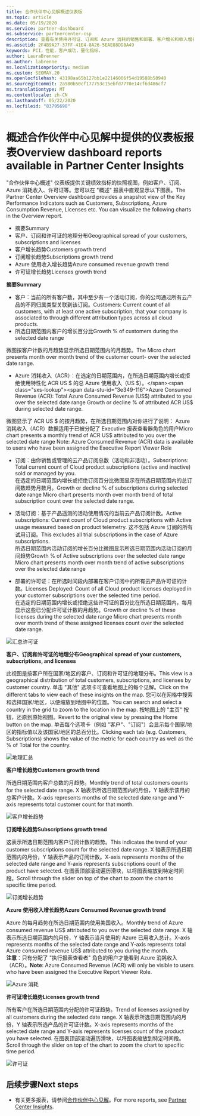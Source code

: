 ```yaml
---
title: 合作伙伴中心见解概述仪表板
ms.topic: article
ms.date: 05/19/2020
ms.service: partner-dashboard
ms.subservice: partnercenter-csp
description: 查看有关使用许可证、订阅和 Azure 消耗的销售和部署、客户增长和收入增长情况的快照。
ms.assetid: 2F4B9A27-37FF-41E4-8A26-5EAE88DD8A49
keywords: PCI，性能，客户成功，量化指标，
author: LauraBrenner
ms.author: labrenne
ms.localizationpriority: medium
ms.custom: SEOMAY.20
ms.openlocfilehash: 43198aa65b127bb1e22146006f54d19588b58940
ms.sourcegitcommit: 2a980b50cf177753c15ebfd7770e14cf6d486cf7
ms.translationtype: MT
ms.contentlocale: zh-CN
ms.lasthandoff: 05/22/2020
ms.locfileid: "83795698"
---
```

# <a name="overview-dashboard-reports-available-in-partner-center-insights"></a><span data-ttu-id="3e349-104">概述合作伙伴中心见解中提供的仪表板报表</span><span class="sxs-lookup"><span data-stu-id="3e349-104">Overview dashboard reports available in Partner Center Insights</span></span>
 
<span data-ttu-id="3e349-105">"合作伙伴中心概述" 仪表板提供关键绩效指标的快照视图，例如客户、订阅、Azure 消耗收入、许可证等。您可以在 "概述" 报表中直观显示以下图表。</span><span class="sxs-lookup"><span data-stu-id="3e349-105">The Partner Center Overview dashboard provides a snapshot view of the Key Performance Indicators such as Customers, Subscriptions, Azure Consumption Revenue, Licenses etc. You can visualize the following charts in the Overview report.</span></span> 

- <span data-ttu-id="3e349-106">摘要</span><span class="sxs-lookup"><span data-stu-id="3e349-106">Summary</span></span>  
- <span data-ttu-id="3e349-107">客户、订阅和许可证的地理分布</span><span class="sxs-lookup"><span data-stu-id="3e349-107">Geographical spread of your customers, subscriptions and licenses</span></span>  
- <span data-ttu-id="3e349-108">客户增长趋势</span><span class="sxs-lookup"><span data-stu-id="3e349-108">Customers growth trend</span></span> 
- <span data-ttu-id="3e349-109">订阅增长趋势</span><span class="sxs-lookup"><span data-stu-id="3e349-109">Subscriptions growth trend</span></span> 
- <span data-ttu-id="3e349-110">Azure 使用收入增长趋势</span><span class="sxs-lookup"><span data-stu-id="3e349-110">Azure consumed revenue growth trend</span></span> 
- <span data-ttu-id="3e349-111">许可证增长趋势</span><span class="sxs-lookup"><span data-stu-id="3e349-111">Licenses growth trend</span></span> 

<span data-ttu-id="3e349-112">**摘要**</span><span class="sxs-lookup"><span data-stu-id="3e349-112">**Summary**</span></span>

- <span data-ttu-id="3e349-113">客户：当前的所有客户数，其中至少有一个活动订阅，你的公司通过所有云产品的不同归属类型关联到该订阅。</span><span class="sxs-lookup"><span data-stu-id="3e349-113">Customers: Current count of all customers, with at least one active subscription, that your company is associated to through different attribution types across all cloud products.</span></span> 
- <span data-ttu-id="3e349-114">所选日期范围内客户的增长百分比</span><span class="sxs-lookup"><span data-stu-id="3e349-114">Growth % of customers during the selected date range</span></span> 

<span data-ttu-id="3e349-115">微图按客户计数的月趋势显示所选日期范围内的月趋势。</span><span class="sxs-lookup"><span data-stu-id="3e349-115">The Micro chart presents month over month trend of the customer count-  over the selected date range.</span></span> 

 
- <span data-ttu-id="3e349-116">Azure 消耗收入（ACR）：在选定的日期范围内，在所选日期范围内增长或拒绝使用特性化 ACR US $ 的总 Azure 使用收入（US $）。</span><span class="sxs-lookup"><span data-stu-id="3e349-116">Azure Consumed Revenue (ACR): Total Azure Consumed Revenue (US$) attributed to you over the selected date range Growth or decline % of attributed ACR US$ during selected date range.</span></span>

<span data-ttu-id="3e349-117">微图显示了 ACR US $ 的按月趋势，在所选日期范围内对你进行了说明： Azure 消耗收入（ACR）数据适用于已被分配了 Executive 报表查看器角色的用户</span><span class="sxs-lookup"><span data-stu-id="3e349-117">Micro chart presents a monthly trend of ACR US$ attributed to you over the selected date range Note: Azure Consumed Revenue (ACR) data is available to users who have been assigned the Executive Report Viewer Role</span></span> 
 
- <span data-ttu-id="3e349-118">订阅：由你销售或管理的云产品订阅总数（活动和非活动）。</span><span class="sxs-lookup"><span data-stu-id="3e349-118">Subscriptions: Total current count of Cloud product subscriptions (active and inactive) sold or managed by you.</span></span>  
<span data-ttu-id="3e349-119">在选定的日期范围内增长或拒绝订阅百分比微图显示在所选日期范围内的总订阅数趋势月数月。</span><span class="sxs-lookup"><span data-stu-id="3e349-119">Growth or decline % of subscriptions during selected date range Micro chart presents month over month trend of total subscription count over the selected date range.</span></span> 
 
- <span data-ttu-id="3e349-120">活动订阅：基于产品遥测的活动使用情况的当前云产品订阅计数。</span><span class="sxs-lookup"><span data-stu-id="3e349-120">Active subscriptions: Current count of Cloud product subscriptions with Active usage measured based on product telemetry.</span></span> <span data-ttu-id="3e349-121">这不包括 Azure 订阅的所有试用订阅。</span><span class="sxs-lookup"><span data-stu-id="3e349-121">This excludes all trial subscriptions in the case of Azure subscriptions.</span></span>  
<span data-ttu-id="3e349-122">所选日期范围内活动订阅的增长百分比微图显示所选日期范围内活动订阅的月间趋势</span><span class="sxs-lookup"><span data-stu-id="3e349-122">Growth % of Active subscriptions over the selected date range Micro chart presents month over month trend of active subscriptions over the selected date range</span></span> 
 
- <span data-ttu-id="3e349-123">部署的许可证：在所选时间段内部署在客户订阅中的所有云产品许可证的计数。</span><span class="sxs-lookup"><span data-stu-id="3e349-123">Licenses Deployed: Count of all Cloud product licenses deployed in your customer subscriptions over the selected time period.</span></span>  
<span data-ttu-id="3e349-124">在选定的日期范围内增长或拒绝这些许可证的百分比在所选日期范围内，每月显示这些已分配许可证计数的月趋势。</span><span class="sxs-lookup"><span data-stu-id="3e349-124">Growth or decline % of these licenses during the selected date range Micro chart presents month over month trend of these assigned licenses count over the selected date range.</span></span>

![汇总许可证](images/pci/summary.png)

<span data-ttu-id="3e349-126">**客户、订阅和许可证的地理分布**</span><span class="sxs-lookup"><span data-stu-id="3e349-126">**Geographical spread of your customers, subscriptions, and licenses**</span></span> 

<span data-ttu-id="3e349-127">此视图是按客户所在国家/地区的客户、订阅和许可证的地理分布。</span><span class="sxs-lookup"><span data-stu-id="3e349-127">This view is a geographical distribution of total customers, subscriptions, and licenses by customer country.</span></span> <span data-ttu-id="3e349-128">单击 "其他" 选项卡可查看地图上的每个见解。</span><span class="sxs-lookup"><span data-stu-id="3e349-128">Click on the different tabs to view each of these insights on the map.</span></span> <span data-ttu-id="3e349-129">您可以在网格中搜索和选择国家/地区，以便缩放到地图中的位置。</span><span class="sxs-lookup"><span data-stu-id="3e349-129">You can search and select a country in the grid to zoom to the location in the map.</span></span> <span data-ttu-id="3e349-130">按地图上的 "主页" 按钮，还原到原始视图。</span><span class="sxs-lookup"><span data-stu-id="3e349-130">Revert to the original view by pressing the Home button on the map.</span></span> <span data-ttu-id="3e349-131">单击每个选项卡（例如 "客户"、"订阅"）会显示每个国家/地区的指标值以及该国家/地区的总百分比。</span><span class="sxs-lookup"><span data-stu-id="3e349-131">Clicking each tab (e.g. Customers, Subscriptions) shows the value of the metric for each country as well as the % of Total for the country.</span></span>  

![地理汇总](images/pci/geosummary.png)

<span data-ttu-id="3e349-133">**客户增长趋势**</span><span class="sxs-lookup"><span data-stu-id="3e349-133">**Customers growth trend**</span></span>

<span data-ttu-id="3e349-134">所选日期范围内客户总数的月趋势。</span><span class="sxs-lookup"><span data-stu-id="3e349-134">Monthly trend of total customers counts for the selected date range.</span></span> <span data-ttu-id="3e349-135">X 轴表示所选日期范围内的月份，Y 轴表示该月的总客户计数。</span><span class="sxs-lookup"><span data-stu-id="3e349-135">X-axis represents months of the selected date range and Y-axis represents total customer count for that month.</span></span> 

![客户增长趋势](images/pci/customergrowth.png)

<span data-ttu-id="3e349-137">**订阅增长趋势**</span><span class="sxs-lookup"><span data-stu-id="3e349-137">**Subscriptions growth trend**</span></span>

<span data-ttu-id="3e349-138">这表示所选日期范围内客户订阅计数的趋势。</span><span class="sxs-lookup"><span data-stu-id="3e349-138">This indicates the trend of your customer subscriptions count for the selected date range.</span></span> <span data-ttu-id="3e349-139">X 轴表示所选日期范围内的月份，Y 轴表示产品的订阅计数。</span><span class="sxs-lookup"><span data-stu-id="3e349-139">X-axis represents months of the selected date range and Y-axis represents subscriptions count of the product have selected.</span></span> <span data-ttu-id="3e349-140">在图表顶部滚动遍历滑块，以将图表缩放到特定时间段。</span><span class="sxs-lookup"><span data-stu-id="3e349-140">Scroll through the slider on top of the chart to zoom the chart to specific time period.</span></span> 

![订阅增长趋势](images/pci/subscriptiongrowth.png)

<span data-ttu-id="3e349-142">**Azure 使用收入增长趋势**</span><span class="sxs-lookup"><span data-stu-id="3e349-142">**Azure Consumed Revenue growth trend**</span></span>

<span data-ttu-id="3e349-143">Azure 的每月趋势在所选日期范围内使用美国收入。</span><span class="sxs-lookup"><span data-stu-id="3e349-143">Monthly trend of Azure consumed revenue US$ attributed to you over the selected date range.</span></span> <span data-ttu-id="3e349-144">X 轴表示所选日期范围内的月份，Y 轴表示当月使用的 Azure 已用收入总计。</span><span class="sxs-lookup"><span data-stu-id="3e349-144">X-axis represents months of the selected date range and Y-axis represents total Azure consumed revenue US$ attributed to you during the month.</span></span>   
<span data-ttu-id="3e349-145">**注意**：只有分配了 "执行报表查看者" 角色的用户才能看到 Azure 消耗收入（ACR）。</span><span class="sxs-lookup"><span data-stu-id="3e349-145">**Note**: Azure Consumed Revenue (ACR) will only be visible to users who have been assigned the Executive Report Viewer Role.</span></span> 

![Azure 消耗](images/pci/azureconsumed.png)

<span data-ttu-id="3e349-147">**许可证增长趋势**</span><span class="sxs-lookup"><span data-stu-id="3e349-147">**Licenses growth trend**</span></span>
 
<span data-ttu-id="3e349-148">所有客户在所选日期范围内分配的许可证趋势。</span><span class="sxs-lookup"><span data-stu-id="3e349-148">Trend of licenses assigned by all customers during the selected date range.</span></span> <span data-ttu-id="3e349-149">X 轴表示所选日期范围内的月份，Y 轴表示所选产品的许可证计数。</span><span class="sxs-lookup"><span data-stu-id="3e349-149">X-axis represents months of the selected date range and Y-axis represents licenses count of the product you have selected.</span></span> <span data-ttu-id="3e349-150">在图表顶部滚动遍历滑块，以将图表缩放到特定时间段。</span><span class="sxs-lookup"><span data-stu-id="3e349-150">Scroll through the slider on top of the chart to zoom the chart to specific time period.</span></span>  

![许可证](images/pci/licensesgrowth.png)

## <a name="next-steps"></a><span data-ttu-id="3e349-152">后续步骤</span><span class="sxs-lookup"><span data-stu-id="3e349-152">Next steps</span></span>

- <span data-ttu-id="3e349-153">有关更多报表，请参阅[合作伙伴中心见解](partner-center-insights.md)。</span><span class="sxs-lookup"><span data-stu-id="3e349-153">For more reports, see [Partner Center Insights](partner-center-insights.md).</span></span>
